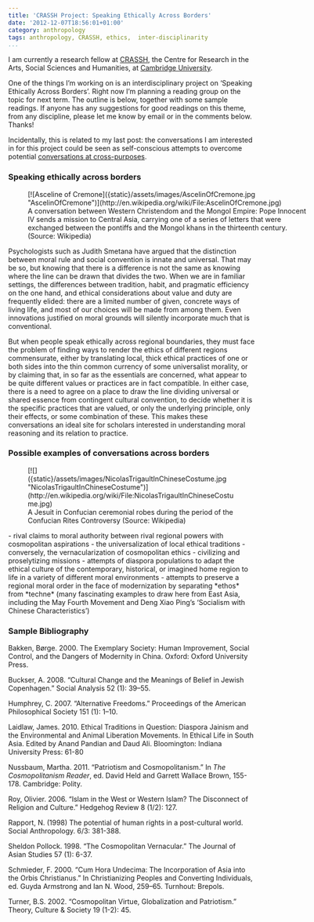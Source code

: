 ```yaml
---
title: 'CRASSH Project: Speaking Ethically Across Borders'
date: '2012-12-07T18:56:01+01:00'
category: anthropology
tags: anthropology, CRASSH, ethics,  inter-disciplinarity
...
```



I am currently a research fellow at [CRASSH](http://www.crassh.cam.ac.uk/), the Centre for Research in the Arts, Social Sciences and Humanities, at [Cambridge University](http://www.cam.ac.uk/).

One of the things I’m working on is an interdisciplinary project on ‘Speaking Ethically Across Borders’. Right now I’m planning a reading group on the topic for next term. The outline is below, together with some sample readings. If anyone has any suggestions for good readings on this theme, from any discipline, please let me know by email or in the comments below. Thanks!

Incidentally, this is related to my last post: the conversations I am interested in for this project could be seen as self-conscious attempts to overcome potential [conversations at cross-purposes](../2012-12-05-cross-cultural-conversations-at-cross-purposes).

### Speaking ethically across borders

<figure aria-describedby="caption-attachment-335" class="wp-caption alignnone" id="attachment_335" style="width: 584px">[![Asceline of Cremone]({static}/assets/images/AscelinOfCremone.jpg "AscelinOfCremone")](http://en.wikipedia.org/wiki/File:AscelinOfCremone.jpg)<figcaption class="wp-caption-text" id="caption-attachment-335">A conversation between Western Christendom and the Mongol Empire:  
Pope Innocent IV sends a mission to Central Asia, carrying one of a series of letters that were exchanged between the pontiffs and the Mongol khans in the thirteenth century. (Source: Wikipedia)</figcaption></figure></div>Psychologists such as Judith Smetana have argued that the distinction between moral rule and social convention is innate and universal. That may be so, but knowing that there is a difference is not the same as knowing where the line can be drawn that divides the two. When we are in familiar settings, the differences between tradition, habit, and pragmatic efficiency on the one hand, and ethical considerations about value and duty are frequently elided: there are a limited number of given, concrete ways of living life, and most of our choices will be made from among them. Even innovations justified on moral grounds will silently incorporate much that is conventional.

But when people speak ethically across regional boundaries, they must face the problem of finding ways to render the ethics of different regions commensurate, either by translating local, thick ethical practices of one or both sides into the thin common currency of some universalist morality, or by claiming that, in so far as the essentials are concerned, what appear to be quite different values or practices are in fact compatible. In either case, there is a need to agree on a place to draw the line dividing universal or shared essence from contingent cultural convention, to decide whether it is the specific practices that are valued, or only the underlying principle, only their effects, or some combination of these. This makes these conversations an ideal site for scholars interested in understanding moral reasoning and its relation to practice.

### Possible examples of conversations across borders

<figure aria-describedby="caption-attachment-336" class="wp-caption alignleft" id="attachment_336" >[![]({static}/assets/images/NicolasTrigaultInChineseCostume.jpg "NicolasTrigaultInChineseCostume")](http://en.wikipedia.org/wiki/File:NicolasTrigaultInChineseCostume.jpg)<figcaption class="wp-caption-text" id="caption-attachment-336">A Jesuit in Confucian ceremonial robes during the period of the Confucian Rites Controversy (Source: Wikipedia)</figcaption></figure>- rival claims to moral authority between rival regional powers with cosmopolitan aspirations
- the universalization of local ethical traditions
- conversely, the vernacularization of cosmopolitan ethics
- civilizing and proselytizing missions
- attempts of diaspora populations to adapt the ethical culture of the contemporary, historical, or imagined home region to life in a variety of different moral environments
- attempts to preserve a regional moral order in the face of modernization by separating *ethos* from *techne* (many fascinating examples to draw here from East Asia, including the May Fourth Movement and Deng Xiao Ping’s ‘Socialism with Chinese Characteristics’)

### Sample Bibliography

Bakken, Børge. 2000. The Exemplary Society: Human Improvement, Social Control, and the Dangers of Modernity in China. Oxford: Oxford University Press.

Buckser, A. 2008. “Cultural Change and the Meanings of Belief in Jewish Copenhagen.” Social Analysis 52 (1): 39–55.

Humphrey, C. 2007. “Alternative Freedoms.” Proceedings of the American Philosophical Society 151 (1): 1–10.

Laidlaw, James. 2010. Ethical Traditions in Question: Diaspora Jainism and the Environmental and Animal Liberation Movements. In Ethical Life in South Asia. Edited by Anand Pandian and Daud Ali. Bloomington: Indiana University Press: 61-80

Nussbaum, Martha. 2011. “Patriotism and Cosmopolitanism.” In *The Cosmopolitanism Reader*, ed. David Held and Garrett Wallace Brown, 155-178. Cambridge: Polity.

Roy, Olivier. 2006. “Islam in the West or Western Islam? The Disconnect of Religion and Culture.” Hedgehog Review 8 (1/2): 127.

Rapport, N. (1998) The potential of human rights in a post-cultural world. Social Anthropology. 6/3: 381-388.

Sheldon Pollock. 1998. “The Cosmopolitan Vernacular.” The Journal of Asian Studies 57 (1): 6-37.

Schmieder, F. 2000. “Cum Hora Undecima: The Incorporation of Asia into the Orbis Christianus.” In Christianizing Peoples and Converting Individuals, ed. Guyda Armstrong and Ian N. Wood, 259–65. Turnhout: Brepols.

Turner, B.S. 2002. “Cosmopolitan Virtue, Globalization and Patriotism.” Theory, Culture &amp; Society 19 (1-2): 45.

